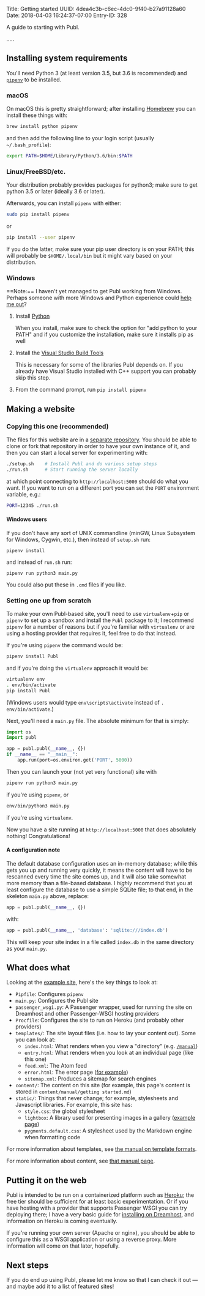 Title: Getting started
UUID: 4dea4c3b-c6ec-4dc0-9f40-b27a91128a60
Date: 2018-04-03 16:24:37-07:00
Entry-ID: 328

A guide to starting with Publ.

.....

## Installing system requirements

You'll need Python 3 (at least version 3.5, but 3.6 is recommended) and
[`pipenv`](https://pipenv.org) to be installed.

### macOS

On macOS this is pretty straightforward; after installing
[Homebrew](https://brew.sh) you can install these things with:

```bash
brew install python pipenv
```

and then add the following line to your login script (usually
`~/.bash_profile`):

```bash
export PATH=$HOME/Library/Python/3.6/bin:$PATH
```

### Linux/FreeBSD/etc.

Your distribution probably provides packages for python3; make sure to get
python 3.5 or later (ideally 3.6 or later).

Afterwards, you can install `pipenv` with either:

```bash
sudo pip install pipenv
```

or

```bash
pip install --user pipenv
```

If you do the latter, make sure your pip user directory is on your PATH; this
will probably be `$HOME/.local/bin` but it might vary based on your
distribution.

### Windows

==Note:== I haven't yet managed to get Publ working from Windows. Perhaps someone
with more Windows and Python experience could [help me out](https://github.com/fluffy-critter/Publ/issues/97)?

1. Install [Python](http://python.org)

    When you install, make sure to check the option for "add python to your
    PATH" and if you customize the installation, make sure it installs pip as
    well

2. Install the [Visual Studio Build Tools](http://landinghub.visualstudio.com/visual-cpp-build-tools)

    This is necessary for some of the libraries Publ depends on. If you already
    have Visual Studio installed with C++ support you can probably skip this
    step.

3. From the command prompt, run `pip install pipenv`

## Making a website

### Copying this one (recommended)

The files for this website are in a
[separate repository](http://github.com/fluffy-critter/publ.beesbuzz.biz). You
should be able to clone or fork that repository in order to have your own
instance of it, and then you can start a local server for experimenting with:

```bash
./setup.sh    # Install Publ and do various setup steps
./run.sh      # Start running the server locally
```

at which point connecting to `http://localhost:5000` should do what you want. If
you want to run on a different port you can set the `PORT` environment variable,
e.g.:

```bash
PORT=12345 ./run.sh
```

#### Windows users

If you don't have any sort of UNIX commandline (minGW, Linux Subsystem for
Windows, Cygwin, etc.), then instead of `setup.sh` run:

    pipenv install

and instead of `run.sh` run:

    pipenv run python3 main.py

You could also put these in `.cmd` files if you like.

### Setting one up from scratch

To make your own Publ-based site, you'll need to use `virtualenv`+`pip` or
`pipenv` to set up a sandbox and install the `Publ` package to it; I recommend
`pipenv` for a number of reasons but if you're familiar with `virtualenv` or are
using a hosting provider that requires it, feel free to do that instead.

If you're using `pipenv` the command would be:

```bash
pipenv install Publ
```

and if you're doing the `virtualenv` approach it would be:

```bash
virtualenv env
. env/bin/activate
pip install Publ
```

(Windows users would type `env\scripts\activate` instead of `. env/bin/activate`.)

Next, you'll need a `main.py` file. The absolute minimum for that is simply:

```python
import os
import publ

app = publ.publ(__name__, {})
if __name__ == "__main__":
    app.run(port=os.environ.get('PORT', 5000))
```

Then you can launch your (not yet very functional) site with

```bash
pipenv run python3 main.py
```

if you're using `pipenv`, or

```bash
env/bin/python3 main.py
```

if you're using `virtualenv`.

Now you have a site running at `http://localhost:5000` that does absolutely nothing! Congratulations!

#### A configuration note

The default database configuration uses an in-memory database; while this gets you up and running very quickly, it means the content will have to be rescanned every time the site comes up, and it will also take somewhat more memory than a file-based database. I *highly* recommend that you at least configure the database to use a simple SQLite file; to that end, in the skeleton `main.py` above, replace:

```python
app = publ.publ(__name__, {})
```

with:

```python
app = publ.publ(__name__, 'database': 'sqlite:///index.db')
```

This will keep your site index in a file called `index.db` in the same directory as your `main.py`.

## What does what

Looking at the [example site](/site-github), here's the key things to look at:

* `Pipfile`: Configures `pipenv`
* `main.py`: Configures the Publ site
* `passenger_wsgi.py`: A Passenger wrapper, used for running the site on Dreamhost and other Passenger-WSGI hosting providers
* `Procfile`: Configures the site to run on Heroku (and probably other providers)
* `templates/`: The site layout files (i.e. how to lay your content out). Some you can look at:
    * `index.html`: What renders when you view a "directory" (e.g. [`/manual`](/manual))
    * `entry.html`: What renders when you look at an individual page (like this one)
    * `feed.xml`: The Atom feed
    * `error.html`: The error page ([for example](/_broken_link_))
    * `sitemap.xml`: Produces a sitemap for search engines
* `content/`: The content on this site (for example, this page's content is stored in
    `content/manual/getting started.md`)
* `static/`: Things that never change; for example, stylesheets and Javascript libraries. For example, this site has:
    * `style.css`: the global stylesheet
    * `lightbox`: A library used for presenting images in a gallery ([example page](/yay-cats-wooooo))
    * `pygments.default.css`: A stylesheet used by the Markdown engine when formatting code

For more information about templates, see [the manual on template formats](/template-format).

For more information about content, see [that manual page](/entry-format).

## Putting it on the web

Publ is intended to be run on a containerized platform such as [Heroku](http://heroku.com); the free tier should
be sufficient for at least basic experimentation. Or if you have hosting with a provider that supports Passenger WSGI
you can try deploying there; I have a very basic guide for [installing on Dreamhost](/dreamhost), and information
on Heroku is coming eventually.

If you're running your own server (Apache or nginx), you should be able to configure this as a WSGI application
or using a reverse proxy. More information will come on that later, hopefully.

## Next steps

If you do end up using Publ, please let me know so that I can check it out — and maybe add it to a list of featured sites!
